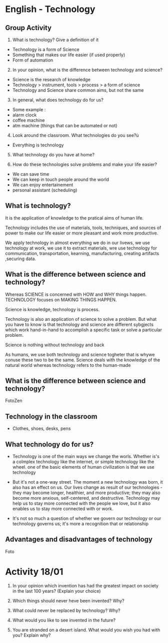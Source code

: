 ﻿# English - Technology

## Group Activity
1) What is technology? Give a definition of it
- Technology is a form of Science
- Something that makes our life easier (if used properly)
- Form of automation

2) In your opinion, what is the difference between technology and science?
- Science is the research of knowledge
- Technology > instrument, tools > process > a form of science
- Technology and Science share common aims, but not the same

3) In general, what does technology do for us?
- Some example : 
- alarm clock
- coffee machine
- atm machine
(things that can be automated or not)

4) Look around the classroom. What technologies do you see?ù
- Everything is technology 

5) What technology do you have at home?

6) How do these technologies solve problems and make your life easier?
- We can save time
- We can keep in touch people around the world
- We can enjoy entertainement
- personal assistant (scheduling)

## What is technology?

It is the application of knowledge to the pratical aims of human life.

Technology includes the use of materials, tools, techniques, and sources of power to make our life easier or more pleasant and work more productive.

We apply technology in almost everything we do in our livews, we use technology at work, we use it to extract materials, wre use technology for communication, transportation, kearning, manufacturing, creating artifacts ,securing data.

## What is the difference between science and technology?

Whereas SCIENCE is concerned with HOW and WHY things happen. TECHNOLOGY focuses on MAKING THINGS HAPPEN.

Science is knowledge, technology is process.

Technology is also an application of science to solve a problem.
But what you have to know is that technology and science are different sybgjects which work hand-in-hand to accomplish a specific task or solve a particular problem.

Science is nothing without technology and back

As humans, we use both technology and science togheter that is whywe conuse these two to be the same. Science deals with the knowledge of the natural world whereas technology refers to the human-made

## What is the difference between science and technology?

FotoZen

## Technology in the classroom

- Clothes, shoes, desks, pens

## What technology do for us?

- Technology is one of the main ways we change the worls. Whether is's a colmplex technology like the internet, or simple technology like the wheel.
one of the basic elements of human civilization is that we use technology

- But it's not a one-way street. The moment a new technology was born, it also has an effect on us. Our lives change as result of our technologies - they may become longer, healthier, and more productive; they may also become more anxious, self-centered, and destructive. Technology may help us to stay more connected with the people we love, but it also enables us to stay more connected with or work.

- It's not so much a question of whether we govern our technology or our technology governs us; it's more a recognition that or relationship

## Advantages and disadvantages of technology

Foto

##  



# Activity 18/01

1) In your opinion which invention has had the greatest impact on society in the last 100 years? (Explain your choice)

2) Which things should never heve been invented? Why?

3) What could never be replaced by technology? Why?

4) What would you like to see invented in the future?
5) You are stranded on a desert island. What would you wish
you had with you? Explain why?
<!--stackedit_data:
eyJoaXN0b3J5IjpbNzE3NDkzMzkzLDcxNzQ5MzM5MywtMTM0MD
Q2ODMxN119
-->